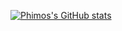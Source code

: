 [![Phimos's GitHub stats](https://github-readme-stats.vercel.app/api?username=Phimos&show_icons=true&theme=dark)](https://github.com/phimos/github-readme-stats)

<!--
**Phimos/Phimos** is a ✨ _special_ ✨ repository because its `README.md` (this file) appears on your GitHub profile.

Here are some ideas to get you started:

- 🔭 I’m currently working on ...
- 🌱 I’m currently learning ...
- 👯 I’m looking to collaborate on ...
- 🤔 I’m looking for help with ...
- 💬 Ask me about ...
- 📫 How to reach me: ...
- 😄 Pronouns: ...
- ⚡ Fun fact: ...
-->
